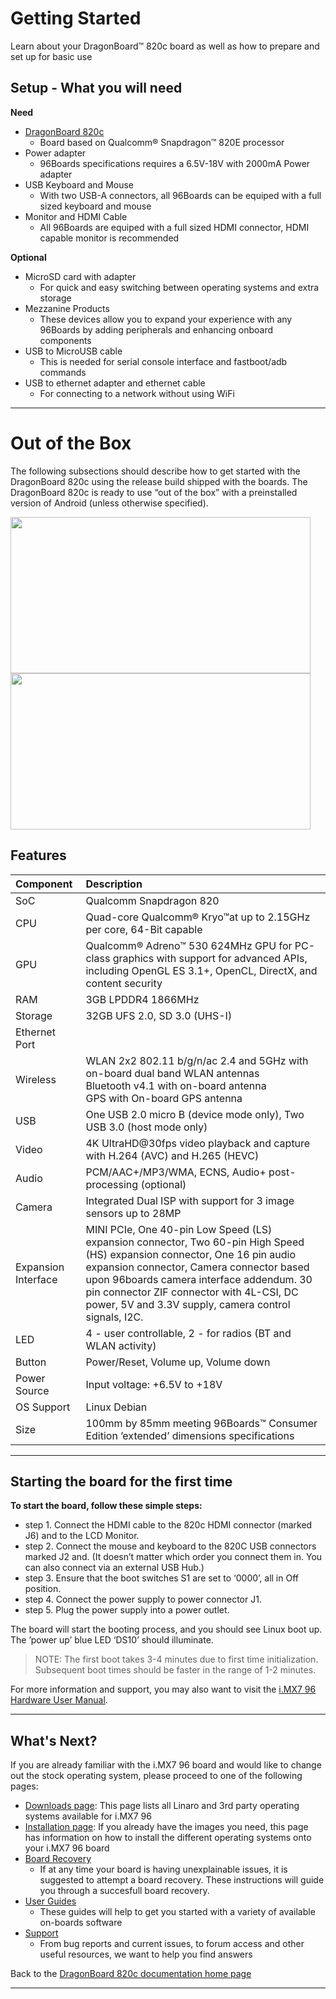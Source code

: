 # Getting Started

Learn about your DragonBoard™ 820c board as well as how to prepare and set up for basic use

## Setup - What you will need

**Need**
- [DragonBoard 820c](http://www.96boards.org/product/dragonboard820c/)
   - Board based on Qualcomm® Snapdragon™ 820E processor
- Power adapter
   - 96Boards specifications requires a 6.5V-18V with 2000mA Power adapter
- USB Keyboard and Mouse
   - With two USB-A connectors, all 96Boards can be equiped with a full sized keyboard and mouse
- Monitor and HDMI Cable
   - All 96Boards are equiped with a full sized HDMI connector, HDMI capable monitor is recommended

**Optional**
- MicroSD card with adapter
   - For quick and easy switching between operating systems and extra storage
- Mezzanine Products
   - These devices allow you to expand your experience with any 96Boards by adding peripherals and enhancing onboard components
- USB to MicroUSB cable
   - This is needed for serial console interface and fastboot/adb commands
- USB to ethernet adapter and ethernet cable
   - For connecting to a network without using WiFi

***

# Out of the Box

The following subsections should describe how to get started with the DragonBoard 820c using the release build shipped with the boards. The DragonBoard 820c is ready to use “out of the box” with a preinstalled version of Android (unless otherwise specified).

<img src="https://github.com/96boards/documentation/blob/master/ConsumerEdition/dragonboard820c/additional-doc/images/images-board/sd/dragonboard820c-front-sd.png?raw=true" data-canonical-src="https://github.com/96boards/documentation/blob/master/ConsumerEdition/dragonboard820c/additional-doc/images/images-board/sd/dragonboard820c-front-sd.png?raw=true" width="480" height="250" />
<img src="https://github.com/96boards/documentation/blob/master/ConsumerEdition/dragonboard820c/additional-doc/images/images-board/sd/dragonboard820c-back-sd.png?raw=true" data-canonical-src="https://github.com/96boards/documentation/blob/master/ConsumerEdition/dragonboard820c/additional-doc/images/images-board/sd/dragonboard820c-back-sd.png?raw=true" width="480" height="250" />

## Features

|   Component          |   Description                                                                                             |
|:---------------------|:----------------------------------------------------------------------------------------------------------|
|  SoC                 | Qualcomm Snapdragon 820                                                                                   |
|  CPU                 | Quad-core Qualcomm® Kryo™at up to 2.15GHz per core, 64-Bit capable                                        |
|  GPU                 | Qualcomm® Adreno™ 530 624MHz GPU for PC-class graphics with support for advanced APIs, including OpenGL ES 3.1+, OpenCL, DirectX, and content security       |
|  RAM                 | 3GB LPDDR4 1866MHz                                                                                        |
|  Storage             | 32GB UFS 2.0, SD 3.0 (UHS-I)                                                                              |
|  Ethernet Port       |                                                                               |
|  Wireless            | WLAN 2x2 802.11 b/g/n/ac 2.4 and 5GHz with on-board dual band WLAN antennas<br>Bluetooth v4.1 with on-board antenna<br>GPS with On-board GPS antenna    |
|  USB                 | One USB 2.0 micro B (device mode only), Two USB 3.0 (host mode only)                                      |
|  Video               | 4K UltraHD@30fps video playback and capture with H.264 (AVC) and H.265 (HEVC)  |
|  Audio               | PCM/AAC+/MP3/WMA, ECNS, Audio+ post-processing (optional)                                                 |
|  Camera              | Integrated Dual ISP with support for 3 image sensors up to 28MP                                           |
|  Expansion Interface | MINI PCIe, One 40-pin Low Speed (LS) expansion connector, Two 60-pin High Speed (HS) expansion connector, One 16 pin audio expansion connector, Camera connector based upon 96boards camera interface addendum. 30 pin connector ZIF connector with 4L-CSI, DC power, 5V and 3.3V supply, camera control signals, I2C.  |
|  LED                 | 4 - user controllable, 2 - for radios (BT and WLAN activity)                                              |
|  Button              | Power/Reset, Volume up, Volume down                                                                       |
|  Power Source        | Input voltage: +6.5V to +18V                                                                              |
|  OS Support          | Linux Debian                                                                                              |
|  Size                | 100mm by 85mm meeting 96Boards™ Consumer Edition ’extended’ dimensions specifications                     |


***

## Starting the board for the first time

**To start the board, follow these simple steps:**

- step 1. Connect the HDMI cable to the 820c HDMI connector (marked J6) and to the LCD Monitor.
- step 2. Connect the mouse and keyboard to the 820C USB connectors marked J2 and. (It doesn’t matter which order
you connect them in. You can also connect via an external USB Hub.)
- step 3. Ensure that the boot switches S1 are set to ‘0000’, all in Off position.
- step 4. Connect the power supply to power connector J1.
- step 5. Plug the power supply into a power outlet.

The board will start the booting process, and you should see Linux boot up. The ’power up’ blue LED ‘DS10’ should
illuminate.

> NOTE: The first boot takes 3-4 minutes due to first time initialization. Subsequent boot times should be faster in
the range of 1-2 minutes.

For more information and support, you may also want to visit the [i.MX7 96 Hardware User Manual](https://github.com/96boards/documentation/blob/master/ConsumerEdition/dragonboard820c/hardware-docs/files/db820c-user-guide.pdf).

***

## What's Next?

If you are already familiar with the i.MX7 96 board and would like to change out the stock operating system, please proceed to one of the following pages:

- [Downloads page](../downloads/): This page lists all Linaro and 3rd party operating systems available for i.MX7 96
- [Installation page](../installation/): If you already have the images you need, this page has information on how to install the different operating systems onto your i.MX7 96 board
- [Board Recovery](../installation/board-recovery.md.html)
   - If at any time your board is having unexplainable issues, it is suggested to attempt a board recovery. These instructions will guide you through a succesfull board recovery.
- [User Guides](../guides/)
   - These guides will help to get you started with a variety of available on-boards software
- [Support](../support/)
   - From bug reports and current issues, to forum access and other useful resources, we want to help you find answers

Back to the [DragonBoard 820c documentation home page](../)

***
